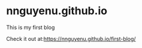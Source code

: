 # nnguyenu.github.io
This is my first blog

Check it out at:https://nnguyenu.github.io/first-blog/


